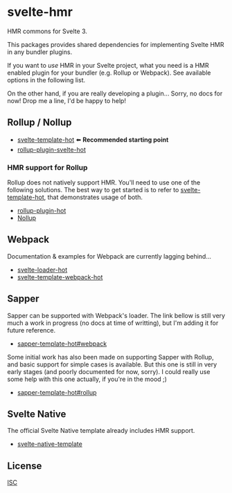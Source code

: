 # svelte-hmr

HMR commons for Svelte 3.

This packages provides shared dependencies for implementing Svelte HMR in any bundler plugins.

If you want to _use_ HMR in your Svelte project, what you need is a HMR enabled plugin for your bundler (e.g. Rollup or Webpack). See available options in the following list.

On the other hand, if you are really developing a plugin... Sorry, no docs for now! Drop me a line, I'd be happy to help!

## Rollup / Nollup

- [svelte-template-hot] :arrow_left: **Recommended starting point**
- [rollup-plugin-svelte-hot]

### HMR support for Rollup

Rollup does not natively support HMR. You'll need to use one of the following solutions. The best way to get started is to refer to [svelte-template-hot], that demonstrates usage of both.

- [rollup-plugin-hot]
- [Nollup][nollup]

## Webpack

Documentation & examples for Webpack are currently lagging behind...

- [svelte-loader-hot]
- [svelte-template-webpack-hot]

## Sapper

Sapper can be supported with Webpack's loader. The link bellow is still very much a work in progress (no docs at time of writting), but I'm adding it for future reference.

- [sapper-template-hot#webpack](https://github.com/rixo/sapper-template-hot#webpack)

Some initial work has also been made on supporting Sapper with Rollup, and basic support for simple cases is available. But this one is still in very early stages (and poorly documented for now, sorry). I could really use some help with this one actually, if you're in the mood ;)

- [sapper-template-hot#rollup](https://github.com/rixo/sapper-template-hot#rollup)

## Svelte Native

The official Svelte Native template already includes HMR support.

- [svelte-native-template]

[nollup]: https://github.com/PepsRyuu/nollup
[rollup-plugin-hot]: https://github.com/rixo/rollup-plugin-hot
[rollup-plugin-svelte-hot]: https://github.com/rixo/rollup-plugin-svelte-hot
[rollup-plugin-svelte]: https://github.com/rollup/rollup-plugin-svelte
[svelte-template-hot]: https://github.com/rixo/svelte-template-hot
[svelte-template]: https://github.com/sveltejs/template
[svelte-native-template]: https://github.com/halfnelson/svelte-native-template
[svelte-loader-hot]: https://github.com/rixo/svelte-loader-hot
[svelte-template-webpack-hot]: https://github.com/rixo/svelte-template-webpack-hot

## License

[ISC](LICENSE)
